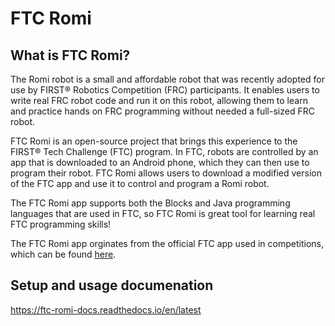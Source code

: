 # FTC Romi

## What is FTC Romi?

The Romi robot is a small and affordable robot that was recently adopted for use by FIRST® Robotics Competition (FRC) participants. It enables users to write real FRC robot code and run it on this robot, allowing them to learn and practice hands on FRC programming without needed a full-sized FRC robot.

FTC Romi is an open-source project that brings this experience to the FIRST® Tech Challenge (FTC) program. In FTC, robots are controlled by an app that is downloaded to an Android phone, which they can then use to program their robot. FTC Romi allows users to download a modified version of the FTC app and use it to control and program a Romi robot.

The FTC Romi app supports both the Blocks and Java programming languages that are used in FTC, so FTC Romi is great tool for learning real FTC programming skills!

The FTC Romi app orginates from the official FTC app used in competitions, which can be found [here](https://github.com/FIRST-Tech-Challenge/FtcRobotController).

## Setup and usage documenation

https://ftc-romi-docs.readthedocs.io/en/latest
